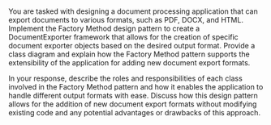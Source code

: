 #
You are tasked with designing a document processing application that can export documents to various formats, such as PDF, DOCX, and HTML. Implement the Factory Method design pattern to create a DocumentExporter framework that allows for the creation of specific document exporter objects based on the desired output format. Provide a class diagram and explain how the Factory Method pattern supports the extensibility of the application for adding new document export formats.

In your response, describe the roles and responsibilities of each class involved in the Factory Method pattern and how it enables the application to handle different output formats with ease. Discuss how this design pattern allows for the addition of new document export formats without modifying existing code and any potential advantages or drawbacks of this approach.
